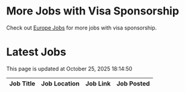 # More Jobs with Visa Sponsorship

Check out [Europe Jobs](https://github.com/sureshparimi/europejobs#latest-jobs) for more jobs with visa sponsorship.

# Latest Jobs

This page is updated at October 25, 2025 18:14:50

| Job Title | Job Location | Job Link | Job Posted |
| --- | --- | --- | --- |
